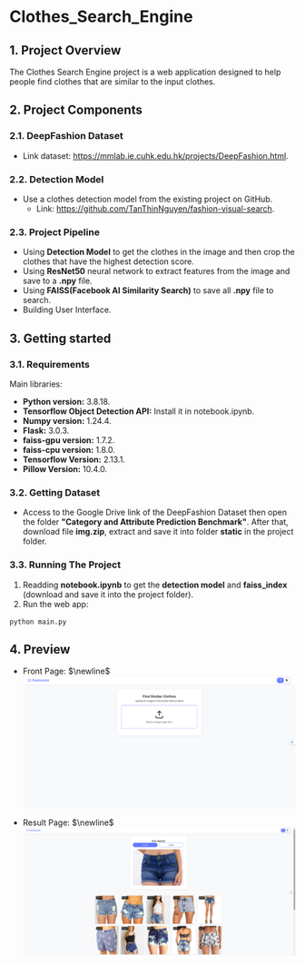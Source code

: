 # Clothes_Search_Engine

## 1. Project Overview
The Clothes Search Engine project is a web application designed to help people find clothes that are similar to the input clothes.

## 2. Project Components
### 2.1. DeepFashion Dataset
- Link dataset: https://mmlab.ie.cuhk.edu.hk/projects/DeepFashion.html.

### 2.2. Detection Model
- Use a clothes detection model from the existing project on GitHub. 
    - Link: https://github.com/TanThinNguyen/fashion-visual-search.

### 2.3. Project Pipeline
- Using **Detection Model** to get the clothes in the image and then crop the clothes that have the highest detection score.
- Using **ResNet50** neural network to extract features from the image and save to a **.npy** file.
- Using **FAISS(Facebook AI Similarity Search)** to save all **.npy** file to search.
- Building User Interface.

## 3. Getting started
### 3.1. Requirements
Main libraries:
- **Python version:** 3.8.18.
- **Tensorflow Object Detection API:** Install it in notebook.ipynb.
- **Numpy version:** 1.24.4.
- **Flask:** 3.0.3.
- **faiss-gpu version:** 1.7.2.
- **faiss-cpu version:** 1.8.0.
- **Tensorflow Version:** 2.13.1.
- **Pillow Version:** 10.4.0.

### 3.2. Getting Dataset
- Access to the Google Drive link of the DeepFashion Dataset then open the folder **"Category and Attribute Prediction Benchmark"**. After that, download file **img.zip**, extract and save it into folder **static** in the project folder.

### 3.3. Running The Project
1. Readding **notebook.ipynb** to get the **detection model** and **faiss_index** (download and save it into the project folder).
2. Run the web app:
```
python main.py 
```
## 4. Preview
- Front Page: $\newline$
![Front Page](screenshots/fashionist_front.png)

- Result Page: $\newline$
![Result Page](screenshots/fashionist_results.png)
